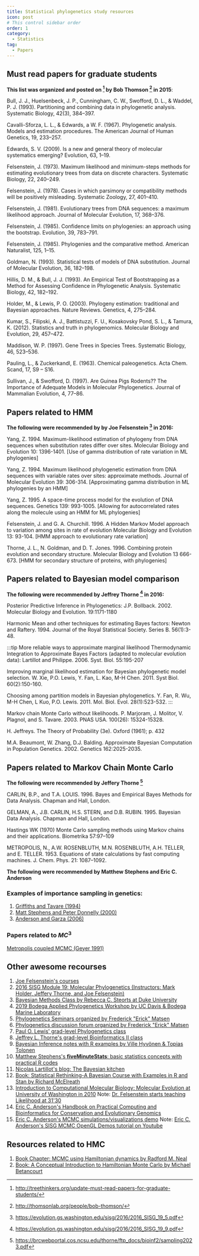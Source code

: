```yaml
---
title: Statistical phylogenetics study resources
icon: post
# This control sidebar order
order: 1
category:
  - Statistics
tag:
  - Papers
---
```


## Must read papers for graduate students

**This list was organized and posted on [^blog] by Bob Thomson [^BT] in 2015**: 

Bull, J. J., Huelsenbeck, J. P., Cunningham, C. W., Swofford, D. L., & Waddel, P. J. (1993). Partitioning and combining data in phylogenetic analysis. Systematic Biology, 42(3), 384–397.

Cavalli-Sforza, L. L., & Edwards, a W. F. (1967). Phylogenetic analysis. Models and estimation procedures. The American Journal of Human Genetics, 19, 233–257.

Edwards, S. V. (2009). Is a new and general theory of molecular systematics emerging? Evolution, 63, 1–19.

Felsenstein, J. (1973). Maximum likelihood and minimum-steps methods for estimating evolutionary trees from data on discrete characters. Systematic Biology, 22, 240–249.

Felsenstein, J. (1978). Cases in which parsimony or compatibility methods will be positively misleading. Systematic Zoology, 27, 401–410.

Felsenstein, J. (1981). Evolutionary trees from DNA sequences: a maximum likelihood approach. Journal of Molecular Evolution, 17, 368–376.

Felsenstein, J. (1985). Confidence limits on phylogenies: an approach using the bootstrap. Evolution, 39, 783–791.

Felsenstein, J. (1985). Phylogenies and the comparative method. American Naturalist, 125, 1–15.

Goldman, N. (1993). Statistical tests of models of DNA substitution. Journal of Molecular Evolution, 36, 182–198.

Hillis, D. M., & Bull, J. J. (1993). An Empirical Test of Bootstrapping as a Method for Assessing Confidence in Phylogenetic Analysis. Systematic Biology, 42, 182–192.

Holder, M., & Lewis, P. O. (2003). Phylogeny estimation: traditional and Bayesian approaches. Nature Reviews. Genetics, 4, 275–284.

Kumar, S., Filipski, A. J., Battistuzzi, F. U., Kosakovsky Pond, S. L., & Tamura, K. (2012). Statistics and truth in phylogenomics. Molecular Biology and Evolution, 29, 457–472.

Maddison, W. P. (1997). Gene Trees in Species Trees. Systematic Biology, 46, 523–536.

Pauling, L., & Zuckerkandl, E. (1963). Chemical paleogenetics. Acta Chem. Scand, 17, S9 – S16.

Sullivan, J., & Swofford, D. (1997). Are Guinea Pigs Rodents?? The Importance of Adequate Models in Molecular Phylogenetics. Journal of Mammalian Evolution, 4, 77–86.

## Papers related to HMM
**The following were recommended by by Joe Felsenstein [^HMM] in 2016:**

Yang, Z. 1994. Maximum-likelihood estimation of phylogeny from DNA sequences when substitution rates differ over sites. Molecular Biology and Evolution 10: 1396-1401. [Use of gamma distribution of rate variation in
ML phylogenies]

Yang, Z. 1994. Maximum likelihood phylogenetic estimation from DNA sequences with variable rates over sites: approximate methods. Journal of Molecular Evolution 39: 306-314. [Approximating gamma distribution in ML phylogenies by an HMM]

Yang, Z. 1995. A space-time process model for the evolution of DNA sequences. Genetics 139: 993-1005. [Allowing for autocorrelated rates along the molecule using an HMM for ML phylogenies]

Felsenstein, J. and G. A. Churchill. 1996. A Hidden Markov Model approach to variation among sites in rate of evolution Molecular Biology and Evolution 13: 93-104. [HMM approach to evolutionary rate variation]

Thorne, J. L., N. Goldman, and D. T. Jones. 1996. Combining protein evolution and secondary structure. Molecular Biology and Evolution 13 666-673. [HMM for secondary structure of proteins, with phylogenies]

## Papers related to Bayesian model comparison
**The following were recommended by Jeffrey Thorne [^bayesian] in 2016:**

Posterior Predictive Inference in Phylogenetics: J.P. Bollback. 2002. Molecular Biology and Evolution. 19:1171-1180

Harmonic Mean and other techniques for estimating Bayes factors: Newton and Raftery. 1994. Journal of the Royal Statistical Society. Series B. 56(1):3-48.

:::tip More reliable ways to approximate marginal likelihood
Thermodynamic Integration to Approximate Bayes Factors (adapted to molecular evolution data): Lartillot and Philippe. 2006. Syst. Biol. 55:195-207

Improving marginal likelihood estimation for Bayesian phylogenetic model selection. W. Xie, P.O. Lewis, Y. Fan, L. Kao, M-H Chen. 2011. Syst Biol. 60(2):150-160. 

Choosing among partition models in Bayesian phylogenetics. Y. Fan, R. Wu, M-H Chen, L Kuo, P.O. Lewis. 2011. Mol. Biol. Evol. 28(1):523-532.
:::

Markov chain Monte Carlo without likelihoods. P. Marjoram, J. Molitor, V. Plagnol, and S. Tavare. 2003. PNAS USA. 100(26): 15324-15328. 

H. Jeffreys. The Theory of Probability (3e). Oxford (1961); p. 432

M.A. Beaumont, W. Zhang, D.J. Balding. Approximate Bayesian Computation in Population Genetics. 2002. Genetics 162:2025-2035.

## Papers related to Markov Chain Monte Carlo
**The following were recommended by Jeffery Thorne [^MCMC]**

CARLIN, B.P., and T.A. LOUIS. 1996. Bayes and Empirical Bayes Methods for Data Analysis. Chapman and Hall, London.

GELMAN, A., J.B. CARLIN, H.S. STERN, and D.B. RUBIN. 1995. Bayesian Data Analysis. Chapman and Hall, London.

Hastings WK (1970) Monte Carlo sampling methods using Markov chains and their applications. Biometrika 57:97–109

METROPOLIS, N., A.W. ROSENBLUTH, M.N. ROSENBLUTH, A.H. TELLER, and E. TELLER. 1953. Equations of state calculations by fast computing machines. J. Chem. Phys. 21: 1087–1092.

**The following were recommended by Matthew Stephens and Eric C. Anderson**
### Examples of importance sampling in genetics:
1. [Griffiths and Tavare (1994)](https://pubmed.ncbi.nlm.nih.gov/7800710/)
2. [Matt Stephens and Peter Donnelly (2000)](https://doi.org/10.1111/1467-9868.00254)
3. [Anderson and Garza (2006)](https://doi.org/10.1534/genetics.105.048074)
   
### Papers related to $MC^3$
[Metropolis coupled MCMC (Geyer 1991)](https://www.jstor.org/stable/2246094)


## Other awesome recourses
1. [Joe Felsenstein's courses](https://felsenst.github.io/courses.html)
2. [2016 SISG Module 19: Molecular Phylogenetics (Instructors: Mark Holder, Jeffery Thorne, and Joe Felsenstein)](https://evolution.gs.washington.edu/sisg/2016/)
3. [Bayesian Methods Class by Rebecca C. Steorts at Duke University](http://www2.stat.duke.edu/~rcs46/bayes17.html)
4. [2019 Bodega Applied Phylogenetics Workshop by UC Davis & Bodega Marine Laboratory](http://treethinkers.org/2019-bodega-applied-phylogenetics-workshop-schedule/)
5. [Phylogenetics Seminars organized by Frederick "Erick" Matsen](http://phyloseminar.org/)
6. [Phylogenetics discussion forum organized by Frederick "Erick" Matsen](http://www.phylobabble.org/)
7. [Paul O. Lewis' grad-level Phylogenetics class](https://plewis.github.io/phylogenetics2022/)
8. [Jeffrey L. Thorne's grad-level Bioinformatics II class](https://brcwebportal.cos.ncsu.edu/thorne/bioinf2.html)
9. [Bayesian Inference notes with R examples by Ville Hyvönen & Topias Tolonen](https://vioshyvo.github.io/Bayesian_inference/)
10. [Matthew Stephens's **fiveMinuteStats**: basic statistics concepts with practical R codes](https://stephens999.github.io/fiveMinuteStats/index.html)
11. [Nicolas Lartillot's blog: The Bayesian kitchen](http://bayesiancook.blogspot.com/)
12. [Book: Statistical Rethinking-A Bayesian Course with Examples in R and Stan by Richard McElreath](https://civil.colorado.edu/~balajir/CVEN6833/bayes-resources/RM-StatRethink-Bayes.pdf)
13. [Introduction to Computational Molecular Biology: Molecular Evolution at University of Washington in 2010](https://evolution.gs.washington.edu/gs541/2010/)
    Note: [Dr. Felsenstein starts teaching Likelihood at 31'30](https://evolution.gs.washington.edu/gs541/2010/20100420.mp3) 
14. [Eric C. Anderson's Handbook on Practical Computing and Bioinformatics for Conservation and Evolutionary Genomics](https://eriqande.github.io/eca-bioinf-handbook/)
15. [Eric C. Anderson's MCMC simulations/visualizations demo](https://github.com/eriqande/sisg-mcmc-opengl-computer-demos)
    Note: [Eric C. Anderson's SISG MCMC OpenGL Demos tutorial on Youtube](https://www.youtube.com/watch?v=a8gjem86Uf4)

## Resources related to HMC

1. [Book Chapter: MCMC using Hamiltonian dynamics by Radford M. Neal](https://arxiv.org/abs/1206.1901)
2. [Book: A Conceptual Introduction to Hamiltonian Monte Carlo by Michael Betancourt](https://arxiv.org/pdf/1701.02434.pdf)

[^blog]:http://treethinkers.org/update-must-read-papers-for-graduate-students/
[^BT]:http://thomsonlab.org/people/bob-thomson/
[^HMM]:https://evolution.gs.washington.edu/sisg/2016/2016_SISG_19_5.pdf
[^bayesian]:https://evolution.gs.washington.edu/sisg/2016/2016_SISG_19_9.pdf
[^MCMC]:https://brcwebportal.cos.ncsu.edu/thorne/ftp_docs/bioinf2/sampling2023.pdf
